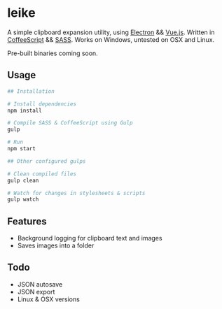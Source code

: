 # leike
A simple clipboard expansion utility, using [Electron](https://github.com/atom/electron) && [Vue.js](https://github.com/vuejs/vue). Written in [CoffeeScript](https://github.com/jashkenas/coffeescript) && [SASS](https://github.com/sass/sass). Works on Windows, untested on OSX and Linux.

Pre-built binaries coming soon.

## Usage

```sh
## Installation

# Install dependencies
npm install

# Compile SASS & CoffeeScript using Gulp
gulp

# Run
npm start

## Other configured gulps

# Clean compiled files
gulp clean

# Watch for changes in stylesheets & scripts
gulp watch
```

## Features

* Background logging for clipboard text and images
* Saves images into a folder

## Todo

* JSON autosave
* JSON export
* Linux & OSX versions
